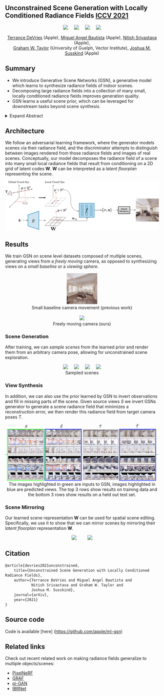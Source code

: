 ## Unconstrained Scene Generation with Locally Conditioned Radiance Fields [ICCV 2021](https://arxiv.org/abs/2104.00670)

<p align="center">
  <img src="./gifs/spline_trajectory-2.gif" width="20%" />
 &nbsp; &nbsp;
  <img src="./gifs/spline_trajectory-3.gif" width="20%" />
 &nbsp; &nbsp;
  <img src="./gifs/spline_trajectory-4.gif" width="20%" />
 &nbsp; &nbsp;
  <img src="./gifs/spline_trajectory-5.gif" width="20%" />
</p>

<p align="center">
  <a href="https://scholar.google.com/citations?user=VFPOOsoAAAAJ&hl=en&oi=ao">Terrance DeVries</a> (Apple),
  <a href="https://scholar.google.com/citations?hl=en&user=ZrRs-qoAAAAJ">Miguel Angel Bautista</a> (Apple), 
  <a href="https://scholar.google.com/citations?hl=en&user=s1PgoeUAAAAJ">Nitish Srivastava</a> (Apple), 
  <br>
  <a href="https://scholar.google.com/citations?hl=en&user=PUeKU8kAAAAJ">Graham W. Taylor</a> (University of Guelph, Vector Institute), 
  <a href="https://scholar.google.com/citations?hl=en&user=Sv2TGqsAAAAJ&view_op=list_works&sortby=pubdate">Joshua M. Susskind</a> (Apple)
</p>

## Summary
* We introduce Generative Scene Networks (GSN), a generative model which learns to synthesize radiance fields of indoor scenes.
* Decomposing large radiance fields into a collection of many small, locally conditioned radiance fields improves generation quality.
* GSN learns a useful scene prior, which can be leveraged for downstream tasks beyond scene synthesis.
<details>
  <summary>Expand Abstract</summary>
  
*We tackle the challenge of learning a distribution over complex, realistic, indoor scenes. In this paper, we introduce ___Generative Scene Networks___ (GSN), which learns to decompose scenes into a collection of many local radiance fields that can be rendered from a free moving camera. Our model can be used as a prior to generate new scenes, or to complete a scene given only sparse 2D observations. Recent work has shown that generative models of radiance fields can capture properties such as multi-view consistency and view-dependent lighting. However, these models are specialized for constrained viewing of single objects, such as cars or faces. Due to the size and complexity of realistic indoor environments, existing models lack the representational capacity to adequately capture them. Our decomposition scheme scales to larger and more complex scenes while preserving details and diversity, and the learned prior enables high-quality rendering from viewpoints that are significantly different from observed viewpoints. When compared to existing models, GSN produces quantitatively higher-quality scene renderings  across several different scene datasets.*
</details>


## Architecture
We follow an adversarial learning framework, where the generator models scenes via their radiance field, and the discriminator attempts to distinguish between images rendered from those radiance fields and images of real scenes. Conceptually, our model decomposes the radiance field of a scene into many small local radiance fields that result from conditioning on a 2D grid of latent codes __W__. __W__ can be interpreted as a _latent floorplan_ representing the scene.


 ![](./figs/gsn_model_main_v2.png)


## Results
We train GSN on scene level datasets composed of multiple scenes, generating views from a _freely moving_ camera, as opposed to synthesizing views on a _small baseline_ or a _viewing sphere_. 

<p align="center">
  <img src="./gifs/nerf_trajectory.gif" width="20%" />
 <br>
 Small baseline camera movement (previous work)
 <br>
 &nbsp; <br>
 <img src="./gifs/spline_trajectory.gif" width="20%" />
 <br>
  Freely moving camera (ours)
</p>

### Scene Generation
  After training, we can _sample scenes_ from the learned prior and render them from an arbitrary camera pose, allowing for unconstrained scene exploration.

<p align="center">
  <img src="./gifs/spline_trajectory-2.gif" width="20%" />
 &nbsp; &nbsp;
  <img src="./gifs/spline_trajectory-3.gif" width="20%" />
 &nbsp; &nbsp;
  <img src="./gifs/spline_trajectory-4.gif" width="20%" />
 &nbsp; &nbsp;
  <img src="./gifs/spline_trajectory-5.gif" width="20%" />
 <br>
 Sampled scenes
</p>

### View Synthesis
  In addition, we can also use the prior learned by GSN to invert observations and fill in missing parts of the scene. Given source views _S_ we invert GSNs generator to generate a scene radiance field that minimizes a reconstruction error, we then render this radiance field from target camera poses _T_. 

<p align="center">
  <img src="./figs/qual_results_replica.png" width="100%">
  <br>
  The images highlighted in green are inputs to GSN, images highlighted in blue are predicted views. The top 3 rows show results on training data and the bottom 3 rows show results on a held out test set.
</p>

### Scene Mirroring
  Our learned scene representation __W__ can be used for spatial scene editing. Specifically, we use it to show that we can mirror scenes by mirroring their _latent floorplan_ representation __W__.
  
<p align="center">
  <img src="./gifs/scene_mirroring_1.gif" width="32%" />
 &nbsp; &nbsp; &nbsp; &nbsp;
 <img src="./gifs/scene_mirroring_2.gif" width="32%" /> 
</p>

## Citation
```
@article{devries2021unconstrained,
    title={Unconstrained Scene Generation with Locally Conditioned Radiance Fields},
    author={Terrance DeVries and Miguel Angel Bautista and 
            Nitish Srivastava and Graham W. Taylor and 
            Joshua M. Susskind},
    journal={arXiv},
    year={2021}
}
```

## Source code
Code is available [here] (<https://github.com/apple/ml-gsn>)

## Related links
Check out recent related work on making radiance fields generalize to multiple objects/scenes:
- [PixelNeRF](https://github.com/sxyu/pixel-nerf)
- [GRAF](https://github.com/autonomousvision/graf)
- [pi-GAN](https://marcoamonteiro.github.io/pi-GAN-website/)
- [IBRNet](https://ibrnet.github.io)

